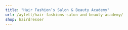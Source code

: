 ```yaml
---
title: "Hair Fashion’s Salon & Beauty Academy"
url: /aylett/hair-fashions-salon-and-beauty-academy/
shop: hairdresser
---
```

